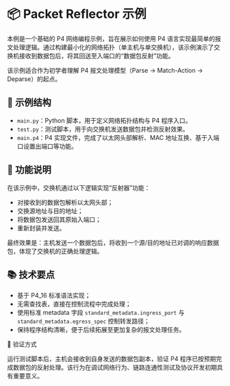 # 📦 Packet Reflector 示例

本例是一个基础的 P4 网络编程示例，旨在展示如何使用 P4 语言实现最简单的报文处理逻辑。通过构建最小化的网络拓扑（单主机与单交换机），该示例演示了交换机接收到数据包后，将其回送至入端口的“数据包反射”功能。

该示例适合作为初学者理解 P4 报文处理模型（Parse → Match-Action → Deparse）的起点。

## 🧱 示例结构

- `main.py`：Python 脚本，用于定义网络拓扑结构与 P4 程序入口。
- `test.py`：测试脚本，用于向交换机发送数据包并检测反射效果。
- `main.p4`：P4 实现文件，完成了以太网头部解析、MAC 地址互换、基于入端口设置出端口等功能。

## 🚀 功能说明

在该示例中，交换机通过以下逻辑实现“反射器”功能：

- 对接收到的数据包解析以太网头部；
- 交换源地址与目的地址；
- 将数据包发送回其原始入端口；
- 重新封装并发送。

最终效果是：主机发送一个数据包后，将收到一个源/目的地址已对调的响应数据包，体现了交换机的正确处理逻辑。

## 📚 技术要点

- 基于 P4_16 标准语法实现；
- 无需查找表，直接在控制流程中完成处理；
- 使用标准 metadata 字段 `standard_metadata.ingress_port` 与 `standard_metadata.egress_spec` 控制转发路径；
- 保持程序结构清晰，便于后续拓展至更加复杂的报文处理任务。

🧪 验证方式

运行测试脚本后，主机会接收到自身发送的数据包副本，验证 P4 程序已按预期完成数据包的反射处理。该行为在调试网络行为、链路连通性测试及协议开发初期具有重要意义。
